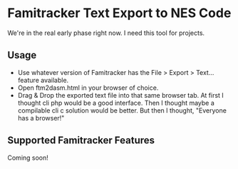 # Famitracker Text Export to NES Code
We're in the real early phase right now. I need this tool for projects. 

## Usage
- Use whatever version of Famitracker has the File > Export > Text... feature available. 
- Open ftm2dasm.html in your browser of choice. 
- Drag & Drop the exported text file into that same browser tab.
At first I thought cli php would be a good interface. Then I thought maybe a compilable cli c solution would be better. But then I thought, "Everyone has a browser!"

## Supported Famitracker Features
Coming soon!
